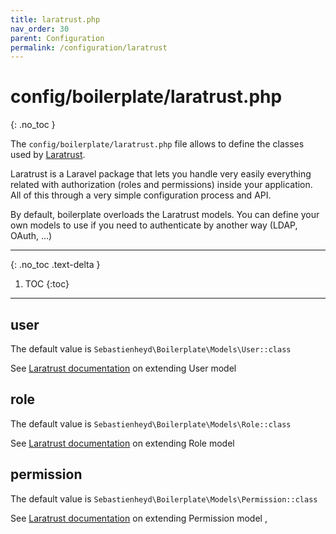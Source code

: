 ```yaml
---
title: laratrust.php
nav_order: 30
parent: Configuration
permalink: /configuration/laratrust
---
```


# config/boilerplate/laratrust.php
{: .no_toc }

The `config/boilerplate/laratrust.php` file allows to define the classes used by [Laratrust](https://laratrust.santigarcor.me/).

Laratrust is a Laravel package that lets you handle very easily everything related with authorization (roles and 
permissions) inside your application. All of this through a very simple configuration process and API.

By default, boilerplate overloads the Laratrust models. You can define your own models to use if you need to authenticate by another way (LDAP, OAuth, ...)

---

{: .no_toc .text-delta }

1. TOC
{:toc}

---

## user

The default value is `Sebastienheyd\Boilerplate\Models\User::class` 

See [Laratrust documentation](https://laratrust.santigarcor.me/docs/5.2/configuration/models/user.html) on extending 
User model 

## role

The default value is `Sebastienheyd\Boilerplate\Models\Role::class` 

See [Laratrust documentation](https://laratrust.santigarcor.me/docs/5.2/configuration/models/role.html) on extending 
Role model 

## permission

The default value is `Sebastienheyd\Boilerplate\Models\Permission::class` 

See [Laratrust documentation](https://laratrust.santigarcor.me/docs/5.2/configuration/models/permission.html) on extending 
Permission model ,
